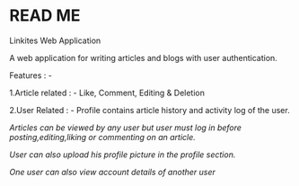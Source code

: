 # READ ME

Linkites Web Application

A web application for writing articles and blogs with user authentication.

Features : -

1.Article related : - Like, Comment, Editing & Deletion

2.User Related : - Profile contains article history and activity log of the user.

*Articles can be viewed by any user but user must log in before posting,editing,liking or commenting on an article.*

*User can also upload his profile picture in the profile section.*

*One user can also view account details of another user*
